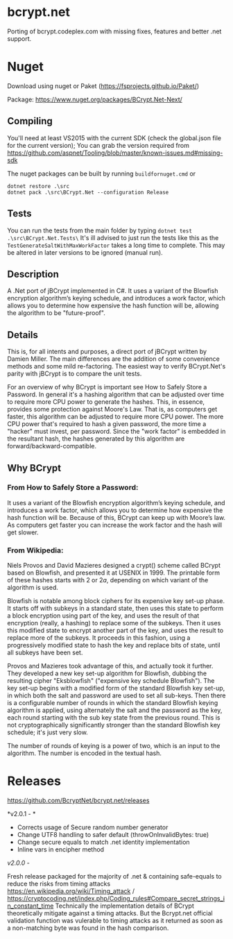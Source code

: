 # bcrypt.net

Porting of bcrypt.codeplex.com with missing fixes, features and better .net support.

# Nuget 

Download using nuget or Paket (https://fsprojects.github.io/Paket/)

Package: https://www.nuget.org/packages/BCrypt.Net-Next/

## Compiling

You'll need at least VS2015 with the current SDK (check the global.json file for the current version);
You can grab the version required from https://github.com/aspnet/Tooling/blob/master/known-issues.md#missing-sdk 

The nuget packages can be built by running `buildfornuget.cmd`
or 

```
dotnet restore .\src
dotnet pack .\src\BCrypt.Net --configuration Release
```

## Tests

You can run the tests from the main folder by typing `dotnet test .\src\BCrypt.Net.Tests\`
It's ill advised to just run the tests like this as the `TestGenerateSaltWithMaxWorkFactor` takes a long time to complete. This may be altered in later versions to be ignored (manual run).

## Description

A .Net port of jBCrypt implemented in C#. It uses a variant of the Blowfish encryption algorithm’s keying schedule, and introduces a work factor, which allows you to determine how expensive the hash function will be, allowing the algorithm to be "future-proof".

## Details
This is, for all intents and purposes, a direct port of jBCrypt written by Damien Miller.  The main differences are the addition of some convenience methods and some mild re-factoring.  The easiest way to verify BCrypt.Net's parity with jBCrypt is to compare the unit tests.

For an overview of why BCrypt is important see How to Safely Store a Password.  In general it's a hashing algorithm that can be adjusted over time to require more CPU power to generate the hashes.  This, in essence, provides some protection against Moore's Law.  That is, as computers get faster, this algorithm can be adjusted to require more CPU power.  The more CPU power that's required to hash a given password, the more time a "hacker" must invest, per password.  Since the "work factor" is embedded in the resultant hash, the hashes generated by this algorithm are forward/backward-compatible.

## Why BCrypt

### From How to Safely Store a Password:

It uses a variant of the Blowfish encryption algorithm’s keying schedule, and introduces a work factor, which allows you to determine how expensive the hash function will be. Because of this, BCrypt can keep up with Moore’s law. As computers get faster you can increase the work factor and the hash will get slower.

### From Wikipedia:

Niels Provos and David Mazieres designed a crypt() scheme called BCrypt based on Blowfish, and presented it at USENIX in 1999. The printable form of these hashes starts with $2$ or $2a$, depending on which variant of the algorithm is used.

Blowfish is notable among block ciphers for its expensive key set-up phase. It starts off with subkeys in a standard state, then uses this state to perform a block encryption using part of the key, and uses the result of that encryption (really, a hashing) to replace some of the subkeys. Then it uses this modified state to encrypt another part of the key, and uses the result to replace more of the subkeys. It proceeds in this fashion, using a progressively modified state to hash the key and replace bits of state, until all subkeys have been set.

Provos and Mazieres took advantage of this, and actually took it further. They developed a new key set-up algorithm for Blowfish, dubbing the resulting cipher "Eksblowfish" ("expensive key schedule Blowfish"). The key set-up begins with a modified form of the standard Blowfish key set-up, in which both the salt and password are used to set all sub-keys. Then there is a configurable number of rounds in which the standard Blowfish keying algorithm is applied, using alternately the salt and the password as the key, each round starting with the sub key state from the previous round. This is not cryptographically significantly stronger than the standard Blowfish key schedule; it's just very slow.

The number of rounds of keying is a power of two, which is an input to the algorithm. The number is encoded in the textual hash.

# Releases

https://github.com/BcryptNet/bcrypt.net/releases

*v2.0.1 - *

* Corrects usage of Secure random number generator
* Change UTF8 handling to safer default (throwOnInvalidBytes: true)
* Change secure equals to match .net identity implementation
* Inline vars in encipher method

*v2.0.0 -*

Fresh release packaged for the majority of .net & containing safe-equals to reduce the risks from timing attacks https://en.wikipedia.org/wiki/Timing_attack / https://cryptocoding.net/index.php/Coding_rules#Compare_secret_strings_in_constant_time
Technically the implementation details of BCrypt theoretically mitigate against a timing attacks. But the Bcrypt.net official validation function was vulerable to timing attacks as it returned as soon as a non-matching byte was found in the hash comparison.


